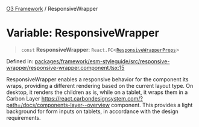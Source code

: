 [O3 Framework](../API.md) / ResponsiveWrapper

# Variable: ResponsiveWrapper

> `const` **ResponsiveWrapper**: `React.FC`\<[`ResponsiveWrapperProps`](../interfaces/ResponsiveWrapperProps.md)\>

Defined in: [packages/framework/esm-styleguide/src/responsive-wrapper/responsive-wrapper.component.tsx:15](https://github.com/openmrs/openmrs-esm-core/blob/18d2874f03a33a6ab8295af0e87ac97fdd150718/packages/framework/esm-styleguide/src/responsive-wrapper/responsive-wrapper.component.tsx#L15)

ResponsiveWrapper enables a responsive behavior for the component its wraps, providing a different rendering based on the current layout type.
On desktop, it renders the children as is, while on a tablet, it wraps them in a Carbon Layer https://react.carbondesignsystem.com/?path=/docs/components-layer--overview component.
This provides a light background for form inputs on tablets, in accordance with the design requirements.
